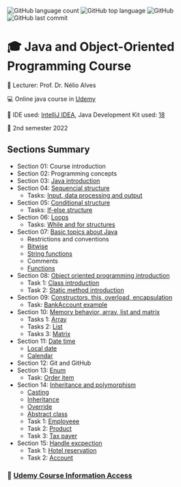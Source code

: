 ![GitHub language count](https://img.shields.io/github/languages/count/jmmarao/ws-java-course)
![GitHub top language](https://img.shields.io/github/languages/top/jmmarao/ws-java-course)
![GitHub](https://img.shields.io/github/license/jmmarao/ws-java-course)
![GitHub last commit](https://img.shields.io/github/last-commit/jmmarao/ws-java-course)

# :mortar_board: Java and Object-Oriented Programming Course

:triangular_flag_on_post: Lecturer: Prof. Dr. Nélio Alves

:computer: Online java course in [Udemy](https://www.udemy.com/course/java-curso-completo/)

:ticket: IDE used: [IntelliJ IDEA](https://www.jetbrains.com/pt-br/idea/), Java Development Kit used: [18](https://www.oracle.com/java/technologies/downloads/)

:calendar: 2nd semester 2022

## Sections Summary

- Section 01: Course introduction
- Section 02: Programming concepts
- Section 03: [Java introduction](https://github.com/jmmarao/ws-java-course/tree/main/src/main/java/section03)
- Section 04: [Sequencial structure](https://github.com/jmmarao/ws-java-course/tree/main/src/main/java/section04/examples)
  - Tasks: [Input, data processing and output](https://github.com/jmmarao/ws-java-course/tree/main/src/main/java/section04/tasks)
- Section 05: [Conditional structure](https://github.com/jmmarao/ws-java-course/tree/main/src/main/java/section05/examples)
  - Tasks: [If-else structure](https://github.com/jmmarao/ws-java-course/tree/main/src/main/java/section05/tasks)
- Section 06: [Loops](https://github.com/jmmarao/ws-java-course/tree/main/src/main/java/section06/examples)
  - Tasks: [While and for structures](https://github.com/jmmarao/ws-java-course/tree/main/src/main/java/section06/tasks)
- Section 07: [Basic topics about Java](https://github.com/jmmarao/ws-java-course/tree/main/src/main/java/section07/examples)
  - Restrictions and conventions
  - [Bitwise](https://github.com/jmmarao/ws-java-course/blob/main/src/main/java/section07/examples/Bitwise.java)
  - [String functions](https://github.com/jmmarao/ws-java-course/blob/main/src/main/java/section07/examples/StringFunctions.java)
  - Comments
  - [Functions](https://github.com/jmmarao/ws-java-course/blob/main/src/main/java/section07/examples/FunctionExample1.java)
- Section 08: [Object oriented programming introduction](https://github.com/jmmarao/ws-java-course/tree/main/src/main/java/section08/examples)
  - Task 1: [Class introduction](https://github.com/jmmarao/ws-java-course/tree/main/src/main/java/section08/tasks/task1)
  - Task 2: [Static method introduction](https://github.com/jmmarao/ws-java-course/tree/main/src/main/java/section08/tasks/task2)
- Section 09: [Constructors, this, overload, encapsulation](https://github.com/jmmarao/ws-java-course/tree/main/src/main/java/section09/examples)
  - Task: [BankAccount example](https://github.com/jmmarao/ws-java-course/tree/main/src/main/java/section09/task)
- Section 10: [Memory behavior, array, list and matrix](https://github.com/jmmarao/ws-java-course/tree/main/src/main/java/section10/examples)
  - Tasks 1: [Array](https://github.com/jmmarao/ws-java-course/tree/main/src/main/java/section10/tasks/vector)
  - Tasks 2: [List](https://github.com/jmmarao/ws-java-course/tree/main/src/main/java/section10/tasks/list)
  - Tasks 3: [Matrix](https://github.com/jmmarao/ws-java-course/tree/main/src/main/java/section10/tasks/matrix)
- Section 11: [Date time](https://github.com/jmmarao/ws-java-course/tree/main/src/main/java/section11/examples)
  - [Local date](https://github.com/jmmarao/ws-java-course/tree/main/src/main/java/section11/examples/localdate)
  - [Calendar](https://github.com/jmmarao/ws-java-course/tree/main/src/main/java/section11/examples/calendar)
- Section 12: Git and GitHub
- Section 13: [Enum](https://github.com/jmmarao/ws-java-course/tree/main/src/main/java/section13/examples)
  - Task: [Order item](https://github.com/jmmarao/ws-java-course/tree/main/src/main/java/section13/task)
- Section 14: [Inheritance and polymorphism](https://github.com/jmmarao/ws-java-course/tree/main/src/main/java/section14/examples)
  - [Casting](https://github.com/jmmarao/ws-java-course/tree/main/src/main/java/section14/examples/casting)
  - [Inheritance](https://github.com/jmmarao/ws-java-course/tree/main/src/main/java/section14/examples/inheritance)
  - [Override](https://github.com/jmmarao/ws-java-course/tree/main/src/main/java/section14/examples/override)
  - [Abstract class](https://github.com/jmmarao/ws-java-course/tree/main/src/main/java/section14/examples/abstractshape)
  - Task 1: [Employeee](https://github.com/jmmarao/ws-java-course/tree/main/src/main/java/section14/tasks/employee)
  - Task 2: [Product](https://github.com/jmmarao/ws-java-course/tree/main/src/main/java/section14/tasks/product)
  - Task 3: [Tax payer](https://github.com/jmmarao/ws-java-course/tree/main/src/main/java/section14/tasks/taxpayer)
- Section 15: [Handle excpection](https://github.com/jmmarao/ws-java-course/tree/main/src/main/java/section15/examples)
  - Task 1: [Hotel reservation](https://github.com/jmmarao/ws-java-course/tree/main/src/main/java/section15/tasks/hotel)
  - Task 2: [Account](https://github.com/jmmarao/ws-java-course/tree/main/src/main/java/section15/tasks/account)
### :link: [Udemy Course Information Access](https://www.udemy.com/)